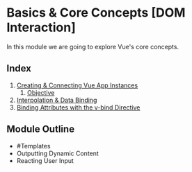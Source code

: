 # Basics & Core Concepts [DOM Interaction]

In this module we are going to explore Vue's core concepts. 

## Index
1. [Creating & Connecting Vue App Instances](Creating%20&%20Connecting%20Vue%20App%20Instances.md)
	1. [Objective](Creating%20&%20Connecting%20Vue%20App%20Instances#Objective.md)
2. [Interpolation & Data Binding](Interpolation%20&%20Data%20Binding.md)
3. [Binding Attributes with the v-bind Directive](Binding%20Attributes%20with%20the%20v-bind%20Directive.md)


## Module Outline
* #Templates
* Outputting Dynamic Content
* Reacting User Input